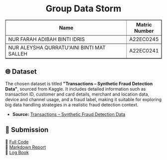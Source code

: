 <h1 align="center"> 
  Group Data Storm
  <br>
</h1>

<table border="solid">
  <tr>
    <th>Name</th>
    <th>Matric Number</th>
  </tr>
  <tr>
    <td width=80%>NUR FARAH ADIBAH BINTI IDRIS</td>
    <td>A22EC0245</td>
  </tr>
  <tr>
    <td width=80%>NUR ALEYSHA QURRATU'AINI BINTI MAT SALLEH</td>
    <td>A22EC0241</td>
  </tr>
</table>
<!-- <br>
<br> -->

## 🌐 Dataset

The chosen dataset is titled **"Transactions – Synthetic Fraud Detection Data"**, sourced from Kaggle. It includes detailed information such as transaction ID, customer and card details, merchant and location data, device and channel usage, and a fraud label, making it suitable for exploring big data handling strategies in a realistic fraud detection context.

- **Source:** [Transactions – Synthetic Fraud Detection Data](https://www.kaggle.com/datasets/ismetsemedov/transactions)



## 📄 Submission

🔗 [Full Code](https://github.com/Jingyong14/HPDP02/blob/main/2425/assignment/asgn2/submission/Group_DataStorm/big_data.ipynb)  <br>
📝 [Markdown Report](https://github.com/Jingyong14/HPDP02/blob/main/2425/assignment/asgn2/submission/Group_DataStorm/big_data.md) <br>
📘 [Log Book ](https://github.com/Jingyong14/HPDP02/blob/main/2425/assignment/asgn2/submission/Group_DataStorm/DataStorm_LogbookAssignment2.docx)


